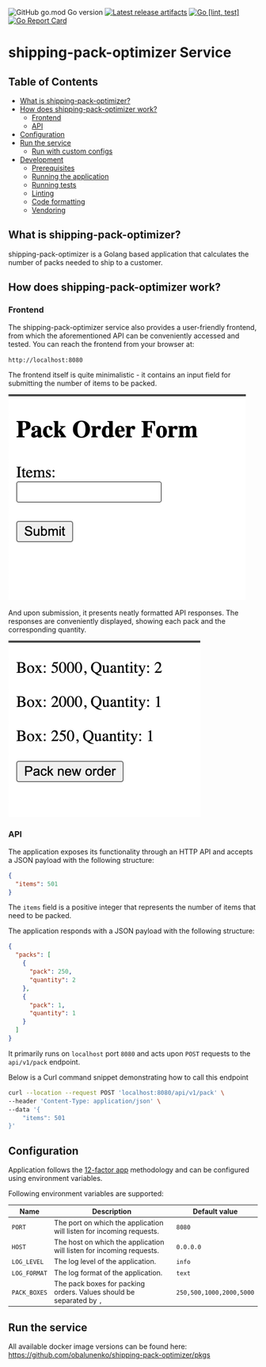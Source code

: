 ![GitHub go.mod Go version](https://img.shields.io/github/go-mod/go-version/obalunenko/shipping-pack-optimizer)
[![Latest release artifacts](https://img.shields.io/github/v/release/obalunenko/shipping-pack-optimizer)](https://github.com/obalunenko/shipping-pack-optimizer/releases/latest)
[![Go [lint, test]](https://github.com/obalunenko/shipping-pack-optimizer/actions/workflows/go.yml/badge.svg)](https://github.com/obalunenko/shipping-pack-optimizer/actions/workflows/go.yml)
[![Go Report Card](https://goreportcard.com/badge/github.com/obalunenko/shipping-pack-optimizer)](https://goreportcard.com/report/github.com/obalunenko/shipping-pack-optimizer)

# shipping-pack-optimizer Service

## Table of Contents

- [What is shipping-pack-optimizer?](#what-is-shipping-pack-optimizer)
- [How does shipping-pack-optimizer work?](#how-does-shipping-pack-optimizer-work)
  - [Frontend](#frontend)
  - [API](#api)
- [Configuration](#configuration)
- [Run the service](#run-the-service)
  - [Run with custom configs](#run-with-custom-configs)
- [Development](#development)
  - [Prerequisites](#prerequisites)
  - [Running the application](#running-the-application)
  - [Running tests](#running-tests)
  - [Linting](#linting)
  - [Code formatting](#code-formatting)
  - [Vendoring](#vendoring)

## What is shipping-pack-optimizer?

shipping-pack-optimizer is a Golang based application that calculates the number of packs needed to ship to a customer.

## How does shipping-pack-optimizer work?

### Frontend
The shipping-pack-optimizer service also provides a user-friendly frontend, from which the aforementioned API can be conveniently accessed and tested. 
You can reach the frontend from your browser at:

`http://localhost:8080`

The frontend itself is quite minimalistic - it contains an input field for submitting the number of items to be packed.

![input_form](./docs/demo/input.png)

And upon submission, it presents neatly formatted API responses. 
The responses are conveniently displayed, showing each pack and the corresponding quantity.

![packed_order](./docs/demo/packed.png)

### API

The application exposes its functionality through an HTTP API and accepts a JSON payload with the following structure:

```json
{
  "items": 501
}
```

The `items` field is a positive integer that represents the number of items that need to be packed.

The application responds with a JSON payload with the following structure:

```json
{
  "packs": [
    {
      "pack": 250,
      "quantity": 2
    },
    {
      "pack": 1,
      "quantity": 1
    }
  ]
}
```

It primarily runs on `localhost` port `8080` and acts upon `POST` requests to the `api/v1/pack` endpoint.

Below is a Curl command snippet demonstrating how to call this endpoint

```bash
curl --location --request POST 'localhost:8080/api/v1/pack' \
--header 'Content-Type: application/json' \
--data '{
    "items": 501
}'
```

## Configuration

Application follows the [12-factor app](https://12factor.net/) methodology and can be configured using environment variables.

Following environment variables are supported:

| Name         | Description                                                          | Default value            |
|--------------|----------------------------------------------------------------------|--------------------------|
| `PORT`       | The port on which the application will listen for incoming requests. | `8080`                   |
| `HOST`       | The host on which the application will listen for incoming requests. | `0.0.0.0`                |
| `LOG_LEVEL`  | The log level of the application.                                    | `info`                   |
| `LOG_FORMAT` | The log format of the application.                                   | `text`                   |
| `PACK_BOXES` | The pack boxes for packing orders. Values should be separated by `,` | `250,500,1000,2000,5000` |

## Run the service

All available docker image versions can be found here: https://github.com/obalunenko/shipping-pack-optimizer/pkgs

